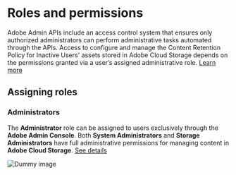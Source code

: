 # Roles and permissions

Adobe Admin APIs include an access control system that ensures only authorized administrators can perform administrative tasks automated through the APIs. Access to configure and manage the Content Retention Policy for Inactive Users' assets stored in Adobe Cloud Storage depends on the permissions granted via a user’s assigned administrative role. [Learn more](#)

## Assigning roles

### **Administrators**

The **Administrator** role can be assigned to users exclusively through the **Adobe Admin Console**. Both **System Administrators** and **Storage Administrators** have full administrative permissions for managing content in **Adobe Cloud Storage**. [See details](#)

![Dummy image](https://dummyimage.com/600x200/cccccc/000000&text=Dummy+Image)
